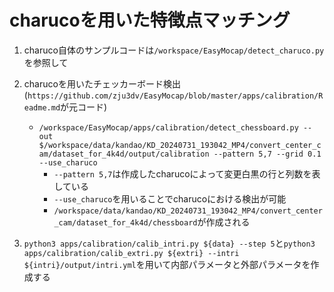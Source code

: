 # charucoを用いた特徴点マッチング

1. charuco自体のサンプルコードは`/workspace/EasyMocap/detect_charuco.py`を参照して

2. charucoを用いたチェッカーボード検出(`https://github.com/zju3dv/EasyMocap/blob/master/apps/calibration/Readme.md`が元コード)
    - `/workspace/EasyMocap/apps/calibration/detect_chessboard.py --out $/workspace/data/kandao/KD_20240731_193042_MP4/convert_center_cam/dataset_for_4k4d/output/calibration --pattern 5,7 --grid 0.1 --use_charuco`
        - `--pattern 5,7`は作成したcharucoによって変更白黒の行と列数を表している
        - `--use_charuco`を用いることでcharucoにおける検出が可能
        - `/workspace/data/kandao/KD_20240731_193042_MP4/convert_center_cam/dataset_for_4k4d/chessboard`が作成される
3. `python3 apps/calibration/calib_intri.py ${data} --step 5`と`python3 apps/calibration/calib_extri.py ${extri} --intri ${intri}/output/intri.yml`を用いて内部パラメータと外部パラメータを作成する